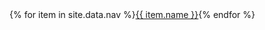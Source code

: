 <nav>{% for item in site.data.nav %}<a href="{{ item.link }}" {% if page.url==item.link %}class="bm-active-nav" {% endif %}>{{ item.name }}</a>{% endfor %}</nav>